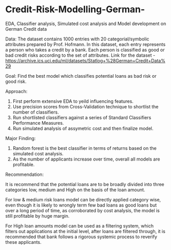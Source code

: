 # Credit-Risk-Modelling-German-
EDA, Classifier analysis, Simulated cost analysis and Model development on German Credit data

Data: The dataset contains 1000 entries with 20 categorial/symbolic attributes prepared by Prof. Hofmann. In this dataset, each entry represents a person who takes a credit by a bank. Each person is classified as good or bad credit risks according to the set of attributes. Link for the dataset - https://archive.ics.uci.edu/ml/datasets/Statlog+%28German+Credit+Data%29

Goal: Find the best model which classifies potential loans as bad risk or good risk.

Approach: 
  1. First perform extensive EDA to yeild influencing features.
  2. Use precision scores from Cross-Validation technique to shortlist the number of classifiers.
  3. Run shortlisted classifiers against a series of Standard Classifiers Performance Measures.
  4. Run simulated analysis of assymetric cost and then finalize model.
 
Major Finding:
  1. Random forest is the best classifier in terms of returns based on the simulated cost analysis.
  2. As the number of applicants increase over time, overall all models are profitable.
  
Recommendation:

It is recommend that the potential loans are to be broadly divided into three categories  low, medium and High on the basis of the loan amount. 

For low & medium risk loans model can be directly applied category wise, even though it is likely to wrongly term few bad loans as good loans but over a long period of time, as corroborated by cost analysis, the model is still profitable by huge margin. 

For High loan amounts model can be used as a filtering system, which filters out applications at the initial level, after loans are filtered through, it is recommended that bank follows a rigorous systemic process to reverify these applicants.

